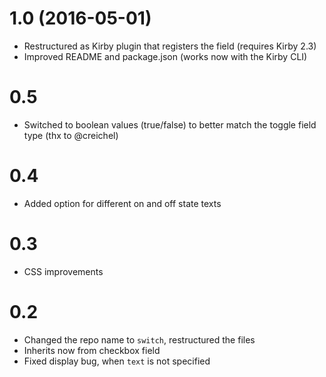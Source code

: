 # 1.0 (2016-05-01)
- Restructured as Kirby plugin that registers the field (requires Kirby 2.3)
- Improved README and package.json (works now with the Kirby CLI)

# 0.5  
- Switched to boolean values (true/false) to better match the toggle field type (thx to @creichel)

# 0.4
- Added option for different on and off state texts

# 0.3
- CSS improvements

# 0.2
- Changed the repo name to `switch`, restructured the files
- Inherits now from checkbox field
- Fixed display bug, when `text` is not specified
